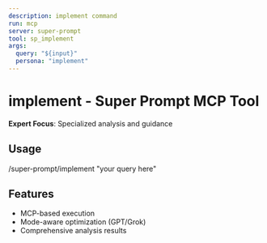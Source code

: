 ```yaml
---
description: implement command
run: mcp
server: super-prompt
tool: sp_implement
args:
  query: "${input}"
  persona: "implement"
---
```


# **implement - Super Prompt MCP Tool**

**Expert Focus**: Specialized analysis and guidance

## Usage
/super-prompt/implement "your query here"

## Features
- MCP-based execution
- Mode-aware optimization (GPT/Grok)
- Comprehensive analysis results

